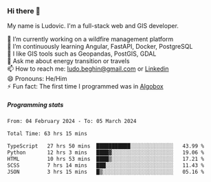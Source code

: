 ### Hi there 👋

My name is Ludovic. I'm a full-stack web and GIS developer.

 🔭 I’m currently working on a wildfire management platform<br/>
 🌱 I’m continuously learning Angular, FastAPI, Docker, PostgreSQL<br/>
 👯 I like GIS tools such as Geopandas, PostGIS, GDAL<br/>
 💬 Ask me about energy transition or travels<br/>
 📫 How to reach me: ludo.beghin@gmail.com or [Linkedin](https://www.linkedin.com/in/ludovic-beghin/)<br/>
 😄 Pronouns: He/Him<br/>
 ⚡ Fun fact: The first time I programmed was in [Algobox](https://fr.wikipedia.org/wiki/Algobox)<br/>

##### Programming stats
<!--START_SECTION:waka-->

```txt
From: 04 February 2024 - To: 05 March 2024

Total Time: 63 hrs 15 mins

TypeScript   27 hrs 50 mins  ███████████░░░░░░░░░░░░░░   43.99 %
Python       12 hrs 3 mins   ████▓░░░░░░░░░░░░░░░░░░░░   19.06 %
HTML         10 hrs 53 mins  ████▒░░░░░░░░░░░░░░░░░░░░   17.21 %
SCSS         7 hrs 14 mins   ███░░░░░░░░░░░░░░░░░░░░░░   11.43 %
JSON         3 hrs 15 mins   █▒░░░░░░░░░░░░░░░░░░░░░░░   05.16 %
```

<!--END_SECTION:waka-->
